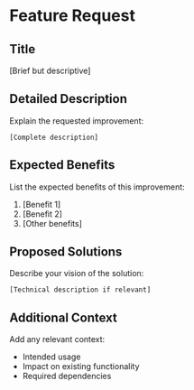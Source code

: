 # Feature Request

## Title
[Brief but descriptive]

## Detailed Description
Explain the requested improvement:
```
[Complete description]
```

## Expected Benefits
List the expected benefits of this improvement:
1. [Benefit 1]
2. [Benefit 2]
3. [Other benefits]

## Proposed Solutions
Describe your vision of the solution:
```
[Technical description if relevant]
```

## Additional Context
Add any relevant context:
- Intended usage
- Impact on existing functionality
- Required dependencies